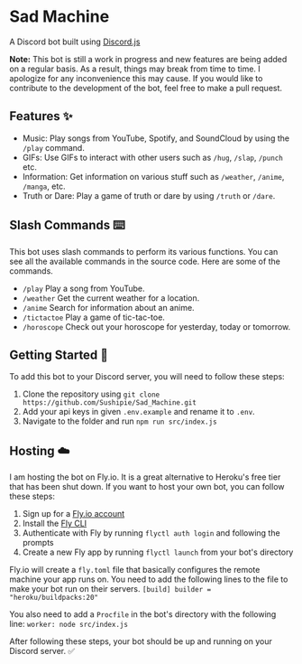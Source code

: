 # Sad Machine

A Discord bot built using [Discord.js](https://discord.js.org/#/)

**Note:** This bot is still a work in progress and new features are being added on a regular basis. As a result, things may break from time to time. I apologize for any inconvenience this may cause. If you would like to contribute to the development of the bot, feel free to make a pull request.

## Features :sparkles:

-   Music: Play songs from YouTube, Spotify, and SoundCloud by using the `/play` command.
-   GIFs: Use GIFs to interact with other users such as `/hug`, `/slap`, `/punch` etc.
-   Information: Get information on various stuff such as `/weather`, `/anime`, `/manga`, etc.
-   Truth or Dare: Play a game of truth or dare by using `/truth` or `/dare`.

## Slash Commands :keyboard:

This bot uses slash commands to perform its various functions. You can see all the available commands in the source code. Here are some of the commands.

-   `/play` Play a song from YouTube.
-   `/weather` Get the current weather for a location.
-   `/anime` Search for information about an anime.
-   `/tictactoe` Play a game of tic-tac-toe.
-   `/horoscope` Check out your horoscope for yesterday, today or tomorrow.

## Getting Started :rocket:

To add this bot to your Discord server, you will need to follow these steps:

1.  Clone the repository using `git clone https://github.com/Sushipie/Sad_Machine.git`
2.  Add your api keys in given `.env.example` and rename it to `.env`.
3.  Navigate to the folder and run `npm run src/index.js`

## Hosting :cloud:

I am hosting the bot on Fly.io. It is a great alternative to Heroku's free tier that has been shut down. If you want to host your own bot, you can follow these steps:

1.  Sign up for a [Fly.io account](https://fly.io/)
2.  Install the [Fly CLI](https://fly.io/docs/hands-on/install-flyctl/) 
3.  Authenticate with Fly by running `flyctl auth login` and following the prompts
4.  Create a new Fly app by running `flyctl launch` from your bot's directory

Fly.io will create a `fly.toml` file that basically configures the remote machine your app runs on. You need to add the following lines to the file to make your bot run on their servers.
`[build]
  builder = "heroku/buildpacks:20"`

You also need to add a `Procfile` in the bot's directory with the following line:
`worker: node src/index.js`

After following these steps, your bot should be up and running on your Discord server. :white_check_mark:
